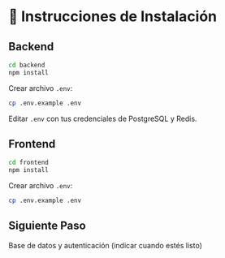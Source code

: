 # 🚀 Instrucciones de Instalación

## Backend

```bash
cd backend
npm install
```

Crear archivo `.env`:
```bash
cp .env.example .env
```

Editar `.env` con tus credenciales de PostgreSQL y Redis.

## Frontend

```bash
cd frontend
npm install
```

Crear archivo `.env`:
```bash
cp .env.example .env
```

## Siguiente Paso

Base de datos y autenticación (indicar cuando estés listo)
